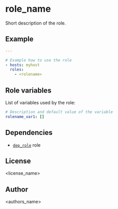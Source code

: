 role_name
=========

Short description of the role.


Example
-------

```yaml
---

# Example how to use the role
- hosts: myhost
  roles:
    - <rolename>
```


Role variables
--------------

List of variables used by the role:

```yaml
# Description and default value of the variable
rolename_var1: []
```


Dependencies
------------

* [`dep_role`](http://page.com/rolename) role


License
-------

<license_name>


Author
------

<authors_name>
